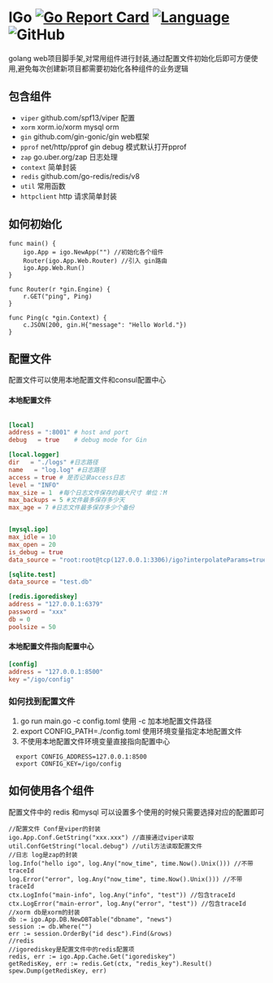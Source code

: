 # IGo [![Go Report Card](https://goreportcard.com/badge/github.com/aichy126/igo)](https://goreportcard.com/report/github.com/aichy126/igo) [![Language](https://img.shields.io/badge/Language-Go-blue.svg)](https://golang.org/) ![GitHub](https://img.shields.io/github/license/aichy126/igo)

golang web项目脚手架,对常用组件进行封装,通过配置文件初始化后即可方便使用,避免每次创建新项目都需要初始化各种组件的业务逻辑

## 包含组件

- `viper` github.com/spf13/viper 配置
- `xorm` xorm.io/xorm mysql orm
- `gin` github.com/gin-gonic/gin web框架
- `pprof` net/http/pprof gin debug 模式默认打开pprof
- `zap` go.uber.org/zap 日志处理
- `context` 简单封装
- `redis` github.com/go-redis/redis/v8
- `util` 常用函数
- `httpclient` http 请求简单封装

## 如何初始化

```golang
func main() {
	igo.App = igo.NewApp("") //初始化各个组件
	Router(igo.App.Web.Router) //引入 gin路由
	igo.App.Web.Run()
}

func Router(r *gin.Engine) {
	r.GET("ping", Ping)
}

func Ping(c *gin.Context) {
	c.JSON(200, gin.H{"message": "Hello World."})
}
```

## 配置文件

配置文件可以使用本地配置文件和consul配置中心

#### 本地配置文件

```toml

[local]
address = ":8001" # host and port
debug   = true    # debug mode for Gin

[local.logger]
dir   = "./logs" #日志路径
name   = "log.log" #日志路径
access = true # 是否记录access日志
level = "INFO"
max_size = 1  #每个日志文件保存的最大尺寸 单位：M
max_backups = 5 #文件最多保存多少天
max_age = 7 #日志文件最多保存多少个备份


[mysql.igo]
max_idle = 10
max_open = 20
is_debug = true
data_source = "root:root@tcp(127.0.0.1:3306)/igo?interpolateParams=true&timeout=3s&readTimeout=3s&writeTimeout=3s"

[sqlite.test]
data_source = "test.db"

[redis.igorediskey]
address = "127.0.0.1:6379"
password = "xxx"
db = 0
poolsize = 50

```

#### 本地配置文件指向配置中心

```toml
[config]
address = "127.0.0.1:8500"
key ="/igo/config"
```

### 如何找到配置文件

1. go run main.go -c config.toml 使用 -c 加本地配置文件路径
2. export CONFIG_PATH=./config.toml 使用环境变量指定本地配置文件
3. 不使用本地配置文件环境变量直接指向配置中心

```shell
  export CONFIG_ADDRESS=127.0.0.1:8500
  export CONFIG_KEY=/igo/config
```

## 如何使用各个组件

配置文件中的 redis 和mysql 可以设置多个使用的时候只需要选择对应的配置即可

```golang
//配置文件 Conf是viper的封装
igo.App.Conf.GetString("xxx.xxx") //直接通过viper读取
util.ConfGetString("local.debug") //util方法读取配置文件
//日志 log是zap的封装
log.Info("hello igo", log.Any("now_time", time.Now().Unix())) //不带traceId
log.Error("error", log.Any("now_time", time.Now().Unix())) //不带traceId
ctx.LogInfo("main-info", log.Any("info", "test")) //包含traceId
ctx.LogError("main-error", log.Any("error", "test")) //包含traceId
//xorm db是xorm的封装
db := igo.App.DB.NewDBTable("dbname", "news")
session := db.Where("")
err := session.OrderBy("id desc").Find(&rows)
//redis
//igorediskey是配置文件中的redis配置项
redis, err := igo.App.Cache.Get("igorediskey")
getRedisKey, err := redis.Get(ctx, "redis_key").Result()
spew.Dump(getRedisKey, err)

```
